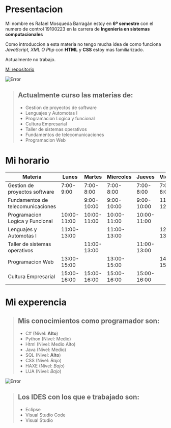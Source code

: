 # Presentacion
Mi nombre es Rafael Mosqueda Barragán estoy en **6º semestre** con el numero de control 19100223
en la carrera de **Ingenieria en sistemas computacionales**

Como introduccion a esta materia no tengo mucha idea de como funciona *JavaScript, XML O Php*
con **HTML** y **CSS** estoy mas familiarizado.

Actualmente no trabajo.

[Mi repositorio](https://github.com/RevisOTO/mosquedab.git)

![Error](https://i.imgur.com/LRlqnLU.png)

> ## Actualmente curso las materias de:
> - Gestion de proyectos de software
> - Lenguajes y Automotas I
> - Programacion Logica y funcional
> - Cultura Empresarial
> - Taller de sistemas operativos
> - Fundamentos de telecomunicaciones
> - Programacion Web

# Mi horario

|  Materia  				      |Lunes	  |Martes	  |Miercoles  |Jueves	  |Viernes    |
|---------------------------------|-----------|-----------|-----------|-----------|-----------|
|Gestion de proyectos software    |7:00-9:00  |7:00-8:00  |7:00-8:00  |7:00-8:00  |7:00-8:00  |
|Fundamentos de telecomunicaciones|			  |9:00-10:00 |9:00-10:00 |9:00-10:00 |11:00-12:00|
|Programacion Logica y Funcional  |10:00-11:00|10:00-11:00|10:00-11:00|10:00-11:00|			  |
|Lenguajes y Automotas I 		  |11:00-13:00|			  |11:00-13:00|			  |12:00-13:00|
|Taller de sistemas operativos	  |			  |11:00-13:00|			  |11:00-13:00|			  |
|Programacion Web				  |13:00-15:00|			  |13:00-15:00|			  |14:00-15:00|
|Cultura Empresarial			  |15:00-16:00|15:00-16:00|15:00-16:00|15:00-16:00|			  |

# Mi experencia

> ## Mis conocimientos como programador son:
> - C# (Nivel: **Alto**)
> - Python (Nivel: Medio)
> - Html (Nivel: Medio Alto)
> - Java (Nivel: Medio)
> - SQL (Nivel: **Alto**)
> - CSS (Nivel: *Bajo*)
> - HAXE (Nivel: *Bajo*)
> - LUA (Nivel: *Bajo*)

![Error](https://codigoonclick.com/wp-content/uploads/2018/02/mejores-lenguajes-de-programacion-2018-1024x614.jpg)

> ## Los IDES con los que e trabajado son:
> - Eclipse
> - Visual Studio Code
> - Visual Studio